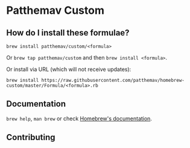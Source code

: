 # Patthemav Custom

## How do I install these formulae?
`brew install patthemav/custom/<formula>`

Or `brew tap patthemav/custom` and then `brew install <formula>`.

Or install via URL (which will not receive updates):

```
brew install https://raw.githubusercontent.com/patthemav/homebrew-custom/master/Formula/<formula>.rb
```

## Documentation
`brew help`, `man brew` or check [Homebrew's documentation](https://docs.brew.sh).

## Contributing

